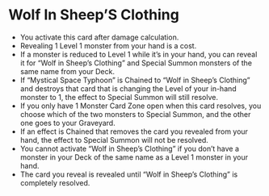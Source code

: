 # Wolf In Sheep’S Clothing

*   You activate this card after damage calculation.
*   Revealing 1 Level 1 monster from your hand is a cost.
*   If a monster is reduced to Level 1 while it’s in your hand, you can reveal it for “Wolf in Sheep’s Clothing” and Special Summon monsters of the same name from your Deck.
*   If “Mystical Space Typhoon” is Chained to “Wolf in Sheep’s Clothing” and destroys that card that is changing the Level of your in-hand monster to 1, the effect to Special Summon will still resolve.
*   If you only have 1 Monster Card Zone open when this card resolves, you choose which of the two monsters to Special Summon, and the other one goes to your Graveyard.
*   If an effect is Chained that removes the card you revealed from your hand, the effect to Special Summon will not be resolved.
*   You cannot activate “Wolf in Sheep’s Clothing” if you don’t have a monster in your Deck of the same name as a Level 1 monster in your hand.
*   The card you reveal is revealed until “Wolf in Sheep’s Clothing” is completely resolved.
